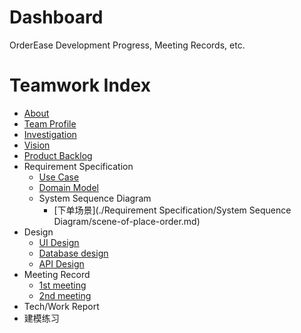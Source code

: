 # Dashboard

OrderEase Development Progress, Meeting Records, etc.

# Teamwork Index

- [About](./about.md)
- [Team Profile](./teamProfile.md)
- [Investigation](./investigation.md)
- [Vision](./vision.md)
- [Product Backlog](./backlog.md)
- Requirement Specification
  - [Use Case](./useCase.md)
  - [Domain Model](./domainModel.md)
  - System Sequence Diagram
    - [下单场景](./Requirement Specification/System Sequence Diagram/scene-of-place-order.md)
- Design
  - [UI Design]()
  - [Database design](./databaseDesign.md)
  - [API Design](./swagger-preview/index.html)
- Meeting Record
  - [1st meeting](./meeting/inception.md)
  - [2nd meeting](./meeting/2nd-meeting.md)
- Tech/Work Report
- 建模练习